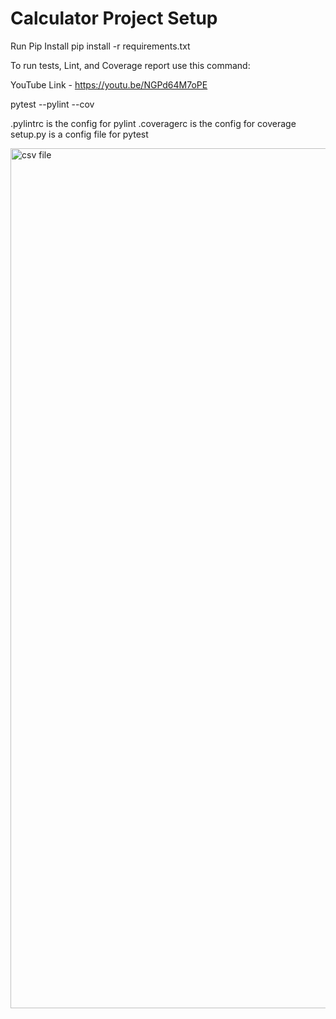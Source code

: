 # Calculator Project Setup

Run Pip Install
pip install -r requirements.txt

To run tests, Lint, and Coverage report use this command:

YouTube Link - https://youtu.be/NGPd64M7oPE

pytest  --pylint --cov

.pylintrc is the config for pylint
.coveragerc is the config for coverage
setup.py is a config file for pytest


<img width="1376" alt="csv file" src="https://user-images.githubusercontent.com/90285625/145130054-e52c6210-152c-444a-8534-5ecbefa53529.png">

